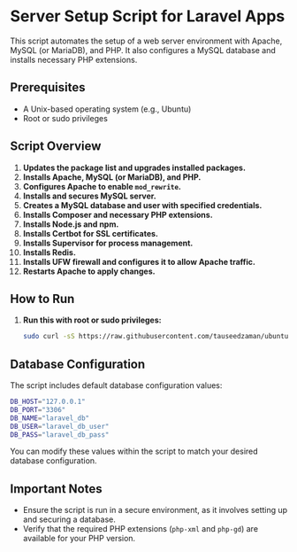 ﻿# Server Setup Script for Laravel Apps

This script automates the setup of a web server environment with Apache, MySQL (or MariaDB), and PHP. It also configures a MySQL database and installs necessary PHP extensions.

## Prerequisites

- A Unix-based operating system (e.g., Ubuntu)
- Root or sudo privileges

## Script Overview

1. **Updates the package list and upgrades installed packages.**
2. **Installs Apache, MySQL (or MariaDB), and PHP.**
3. **Configures Apache to enable `mod_rewrite`.**
4. **Installs and secures MySQL server.**
5. **Creates a MySQL database and user with specified credentials.**
6. **Installs Composer and necessary PHP extensions.**
7. **Installs Node.js and npm.**
8. **Installs Certbot for SSL certificates.**
9. **Installs Supervisor for process management.**
10. **Installs Redis.**
11. **Installs UFW firewall and configures it to allow Apache traffic.**
12. **Restarts Apache to apply changes.**


## How to Run

1. **Run this with root or sudo privileges:**
   ```sh
   sudo curl -sS https://raw.githubusercontent.com/tauseedzaman/ubuntu-laravel-setup/main/script.sh | bash
   ```

## Database Configuration

The script includes default database configuration values:

```sh
DB_HOST="127.0.0.1"
DB_PORT="3306"
DB_NAME="laravel_db"
DB_USER="laravel_db_user"
DB_PASS="laravel_db_pass"
```

You can modify these values within the script to match your desired database configuration.

## Important Notes

- Ensure the script is run in a secure environment, as it involves setting up and securing a database.
- Verify that the required PHP extensions (`php-xml` and `php-gd`) are available for your PHP version.
